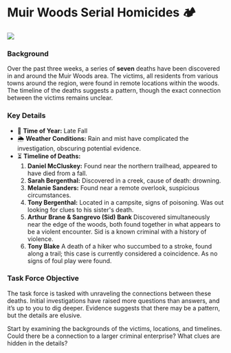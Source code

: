 # Muir Woods Serial Homicides 🏕

![](https://media.istockphoto.com/id/1372132668/vector/silhouette-forest-background-forest-panorama-view-3d-wood-or-forest-background.jpg?s=2048x2048&w=is&k=20&c=1tvrf4yN8brgsLMNd9ZE4K4lyA5upui40kdJuYZmu4o=)

### Background

Over the past three weeks, a series of **seven** deaths have been discovered in and around the Muir Woods area. The victims, all residents from various towns around the region, were found in remote locations within the woods. The timeline of the deaths suggests a pattern, though the exact connection between the victims remains unclear.

### Key Details

- 📆 **Time of Year:** Late Fall
- 🌦 **Weather Conditions:** Rain and mist have complicated the investigation, obscuring potential evidence.
- ⏳ **Timeline of Deaths:**
  1. **Daniel McCluskey:** Found near the northern trailhead, appeared to have died from a fall.
  2. **Sarah Bergenthal:** Discovered in a creek, cause of death: drowning.
  3. **Melanie Sanders:** Found near a remote overlook, suspicious circumstances.
  4. **Tony Bergenthal:** Located in a campsite, signs of poisoning. Was out looking for clues to his sister's death.
  5. **Arthur Brane & Sangrevo (Sid) Bank** Discovered simultaneously near the edge of the woods, both found together in what appears to be a violent encounter. Sid is a known criminal with a history of violence.
  6. **Tony Blake** A death of a hiker who succumbed to a stroke, found along a trail; this case is currently considered a coincidence. As no signs of foul play were found.

### Task Force Objective

The task force is tasked with unraveling the connections between these deaths. Initial investigations have raised more questions than answers, and it’s up to you to dig deeper. Evidence suggests that there may be a pattern, but the details are elusive.

Start by examining the backgrounds of the victims, locations, and timelines. Could there be a connection to a larger criminal enterprise? What clues are hidden in the details?
